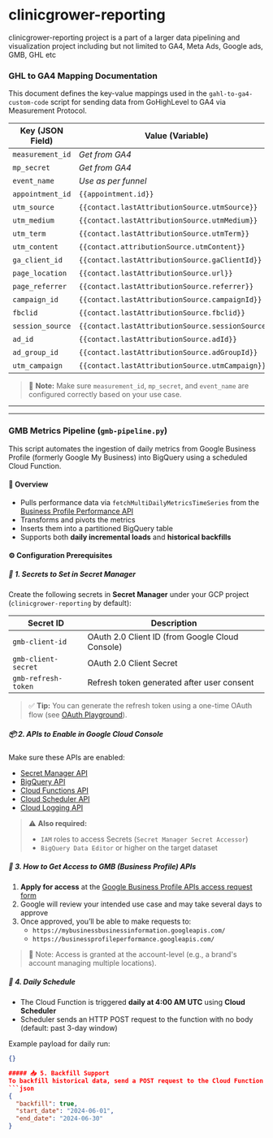 # clinicgrower-reporting
clinicgrower-reporting project is a part of a larger data pipelining and visualization project including but not limited to GA4, Meta Ads, Google ads, GMB, GHL etc

### GHL to GA4 Mapping Documentation

This document defines the key-value mappings used in the `gahl-to-ga4-custom-code` script for sending data from GoHighLevel to GA4 via Measurement Protocol.

| **Key (JSON Field)** | **Value (Variable)** | **Example** |
|----------------------|----------------------|-------------|
| `measurement_id`     | *Get from GA4*   | `G-XXXXXXXXXX` |
| `mp_secret`          | *Get from GA4*   | `mn235nsd9034nfsd` |
| `event_name`         | *Use as per funnel*| `subscribe_form_meta_ghl` |
| `appointment_id`     | `{{appointment.id}}` | – |
| `utm_source`         | `{{contact.lastAttributionSource.utmSource}}` | – |
| `utm_medium`         | `{{contact.lastAttributionSource.utmMedium}}` | – |
| `utm_term`           | `{{contact.lastAttributionSource.utmTerm}}` | – |
| `utm_content`        | `{{contact.attributionSource.utmContent}}` | – |
| `ga_client_id`       | `{{contact.lastAttributionSource.gaClientId}}` | – |
| `page_location`      | `{{contact.lastAttributionSource.url}}` | – |
| `page_referrer`      | `{{contact.lastAttributionSource.referrer}}` | – |
| `campaign_id`        | `{{contact.lastAttributionSource.campaignId}}` | – |
| `fbclid`             | `{{contact.lastAttributionSource.fbclid}}` | – |
| `session_source`     | `{{contact.lastAttributionSource.sessionSource}}` | – |
| `ad_id`              | `{{contact.lastAttributionSource.adId}}` | – |
| `ad_group_id`        | `{{contact.lastAttributionSource.adGroupId}}` | – |
| `utm_campaign`       | `{{contact.lastAttributionSource.utmCampaign}}` | – |

> 🔧 **Note:** Make sure `measurement_id`, `mp_secret`, and `event_name` are configured correctly based on your use case.

---
---


### GMB Metrics Pipeline (`gmb-pipeline.py`)

This script automates the ingestion of daily metrics from Google Business Profile (formerly Google My Business) into BigQuery using a scheduled Cloud Function.


#### 🔧 Overview

- Pulls performance data via `fetchMultiDailyMetricsTimeSeries` from the [Business Profile Performance API](https://developers.google.com/my-business/reference/businessinformation/rest)
- Transforms and pivots the metrics
- Inserts them into a partitioned BigQuery table
- Supports both **daily incremental loads** and **historical backfills**


#### ⚙️ Configuration Prerequisites

##### 🔐 1. **Secrets to Set in Secret Manager**

Create the following secrets in **Secret Manager** under your GCP project (`clinicgrower-reporting` by default):

| Secret ID             | Description                                      |
|-----------------------|--------------------------------------------------|
| `gmb-client-id`       | OAuth 2.0 Client ID (from Google Cloud Console) |
| `gmb-client-secret`   | OAuth 2.0 Client Secret                          |
| `gmb-refresh-token`   | Refresh token generated after user consent      |

> ✅ **Tip:** You can generate the refresh token using a one-time OAuth flow (see [OAuth Playground](https://developers.google.com/oauthplayground)).


##### 📦 2. **APIs to Enable in Google Cloud Console**

Make sure these APIs are enabled:

- [Secret Manager API](https://console.cloud.google.com/apis/library/secretmanager.googleapis.com)
- [BigQuery API](https://console.cloud.google.com/apis/library/bigquery.googleapis.com)
- [Cloud Functions API](https://console.cloud.google.com/apis/library/cloudfunctions.googleapis.com)
- [Cloud Scheduler API](https://console.cloud.google.com/apis/library/cloudscheduler.googleapis.com)
- [Cloud Logging API](https://console.cloud.google.com/apis/library/logging.googleapis.com)

> ⚠️ **Also required:**  
> - `IAM` roles to access Secrets (`Secret Manager Secret Accessor`)
> - `BigQuery Data Editor` or higher on the target dataset


##### 🔑 3. **How to Get Access to GMB (Business Profile) APIs**

1. **Apply for access** at the [Google Business Profile APIs access request form](https://developers.google.com/my-business/content/prereqs)
2. Google will review your intended use case and may take several days to approve
3. Once approved, you’ll be able to make requests to:
   - `https://mybusinessbusinessinformation.googleapis.com/`
   - `https://businessprofileperformance.googleapis.com/`

> 📝 Note: Access is granted at the account-level (e.g., a brand's account managing multiple locations).


##### 🔁 4. Daily Schedule

- The Cloud Function is triggered **daily at 4:00 AM UTC** using **Cloud Scheduler**
- Scheduler sends an HTTP POST request to the function with no body (default: past 3-day window)

Example payload for daily run:

```json
{}

##### 📥 5. Backfill Support
To backfill historical data, send a POST request to the Cloud Function with the following payload:
```json
{
  "backfill": true,
  "start_date": "2024-06-01",
  "end_date": "2024-06-30"
}
